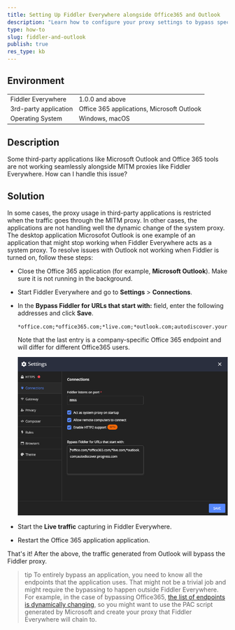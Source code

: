 ```yaml
---
title: Setting Up Fiddler Everywhere alongside Office365 and Outlook
description: "Learn how to configure your proxy settings to bypass specific Microsoft endpoints so that you could use Microsoft Office 365 applications alongside Fiddler Everywhere."
type: how-to
slug: fiddler-and-outlook
publish: true
res_type: kb
---
```


## Environment

|   |   |
|---|---|
| Fiddler Everywhere | 1.0.0 and above |
| 3rd-party application | Office 365 applications, Microsoft Outlook |
| Operating System | Windows, macOS |

## Description

Some third-party applications like Microsoft Outlook and Office 365 tools are not working seamlessly alongside MITM proxies like Fiddler Everywhere.  How can I handle this issue?

## Solution

In some cases, the proxy usage in third-party applications is restricted when the traffic goes through the MITM proxy. In other cases, the applications are not handling well the dynamic change of the system proxy. The desktop application Microsofot Outlook is one example of an application that might stop working when Fiddler Everywhere acts as a system proxy. To resolve issues with Outlook not working when Fiddler is turned on, follow these steps:

- Close the Office 365 application (for example, **Microsoft Outlook**). Make sure it is not running in the background. 

- Start Fiddler Everywhere and go to **Settings** > **Connections**.

- In the **Bypass Fiddler for URLs that start with:** field, enter the following addresses and click **Save**.

    ```curl
    *office.com;*office365.com;*live.com;*outlook.com;autodiscover.yourcompany.com
    ```

    Note that the last entry is a company-specific Office 365 endpoint and will differ for different Office365 users.

    ![bypassing Outlook endpoints in Fiddler](../images/kb/outlook-bypass.png)

- Start the **Live traffic** capturing in Fiddler Everywhere.

- Restart the Office 365 application application.

That's it! After the above, the traffic generated from Outlook will bypass the Fiddler proxy.


>tip To entirely bypass an application, you need to know all the endpoints that the application uses. That might not be a trivial job and might require the bypassing to happen outside Fiddler Everywhere. For example, in the case of bypassing Office365, [the list of endpoints is dynamically changing](https://docs.microsoft.com/en-us/microsoft-365/enterprise/urls-and-ip-address-ranges?view=o365-worldwide), so you might want to use the PAC script generated by Microsoft and create your proxy that Fiddler Everywhere will chain to.
